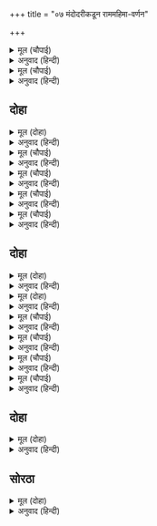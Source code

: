 +++
title = "०७ मंदोदरीकडून राममहिमा-वर्णन"

+++


<details><summary>मूल (चौपाई)</summary>

सयन करहु निज निज गृह जाई।  
गवने भवन सकल सिर नाई॥  
मंदोदरी सोच उर बसेऊ।  
जब ते श्रवनपूर महि खसेऊ॥
</details>

<details><summary>अनुवाद (हिन्दी)</summary>

आपापल्या घरी जाऊन निवांत झोपा. घाबरायचे कारण नाही.’ तेव्हा सर्वजण वाकून नमस्कार करून घरी गेले. जेव्हा कर्णफुले खाली पडली, तेव्हापासून मंदोदरीच्या मनाला चिंतेने घेरले.॥ ३॥
</details>

<details><summary>मूल (चौपाई)</summary>

सजल नयन कह जुग कर जोरी।  
सुनहु प्रानपति बिनती मोरी॥  
कंत राम बिरोध परिहरहू।  
जानि मनुज जनि हठ मन धरहू॥
</details>

<details><summary>अनुवाद (हिन्दी)</summary>

डोळ्यांत पाणी आणून व दोन्ही हात जोडून ती रावणाला म्हणाली, ‘हे प्राणनाथ, माझी विनंती ऐका. हे प्रियतम, श्रीरामांशी वैर धरू नका. त्यांना मनुष्य समजून मनात दुराग्रह धरून राहू नका.॥ ४॥
</details>

## दोहा


<details><summary>मूल (दोहा)</summary>

बिस्वरूप रघुबंस मनि करहु बचन बिस्वासु।  
लोक कल्पना बेद कर अंग अंग प्रति जासु॥ १४॥
</details>

<details><summary>अनुवाद (हिन्दी)</summary>

माझ्या या बोलण्यावर विश्वास ठेवा की, ते रघुकुलश्रेष्ठ श्रीरामचंद्र हे विश्वरूप आहेत. त्यांच्या अंगाअंगामध्ये लोक असल्याचे वेदांनी सांगितले आहे.॥ १४॥
</details>

<details><summary>मूल (चौपाई)</summary>

पद पाताल सीस अज धामा।  
अपर लोक अँग अँग बिश्रामा॥  
भृकुटि बिलास भयंकर काला।  
नयन दिवाकर कच घन माला॥
</details>

<details><summary>अनुवाद (हिन्दी)</summary>

पाताळ हे विश्वरूप भगवंताचे चरण आहेत. ब्रह्मलोक शिर आहे. त्यांच्या इतर अंगांमध्ये भिन्न भिन्न लोक वसतात. भयंकर काल हा त्यांच्या भुवयांचा इशारा आहे. सूर्य हा त्यांचे नेत्र आहे. आणि मेघ हे त्यांचे केस आहेत.॥ १॥
</details>

<details><summary>मूल (चौपाई)</summary>

जासु घ्रान अस्विनीकुमारा।  
निसि अरु दिवस निमेष अपारा॥  
श्रवन दिसा दस बेद बखानी।  
मारुत स्वास निगम निज बानी॥
</details>

<details><summary>अनुवाद (हिन्दी)</summary>

अश्विनीकुमार हे त्यांचे नाक आहे, रात्र व दिवस हे त्यांची अपार डोळ्यांची उघडझाप आहे. दाही दिशा हे कान आहेत, वेदांनी असेच सांगितले आहे. वायू त्यांचा श्वास आहे, आणि वेद ही त्यांची वाणी आहे.॥ २॥
</details>

<details><summary>मूल (चौपाई)</summary>

अधर लोभ जम दसन कराला।  
माया हास बाहु दिगपाला॥  
आनन अनल अंबुपति जीहा।  
उतपति पालन प्रलय समीहा॥
</details>

<details><summary>अनुवाद (हिन्दी)</summary>

लोभ हा त्यांचे ओठ आहेत, यमराज ही त्यांची भयानक दंतपंक्ती आहे. माया हे त्यांचे हास्य आहे. दिक्पाल हे त्यांच्या भुजा आहेत. अग्नी हा मुख आहे, वरुण जीभ आहे. उत्पत्ती, पालन व प्रलय हे त्यांची क्रिया आहेत.॥ ३॥
</details>

<details><summary>मूल (चौपाई)</summary>

रोम राजि अष्टादस भारा।  
अस्थि सैल सरिता नस जारा॥  
उदर उदधि अधगो जातना।  
जगमय प्रभु का बहु कलपना॥
</details>

<details><summary>अनुवाद (हिन्दी)</summary>

अठरा प्रकारच्या असंख्य वनस्पती त्यांच्या रोमावली आहेत. पर्वत हे अस्थी आहेत. नद्या या नाडॺांचे जाळे आहेत. समुद्र पोट आहे आणि उत्सर्जक इंद्रिये हे नरक आहेत. अशाप्रकारे प्रभू विश्वरूप आहेत. जास्त ऊहापोह कशाला करायचा?॥ ४॥
</details>

## दोहा


<details><summary>मूल (दोहा)</summary>

अहंकार सिव बुद्धि अज मन ससि चित्त महान।  
मनुज बास सचराचर रूप राम भगवान॥ १५(क)॥
</details>

<details><summary>अनुवाद (हिन्दी)</summary>

शिव हे ज्यांचा अहंकार आहे, ब्रह्मदेव बुद्धी आहे, चंद्र मन आहे आणि विष्णू हे त्यांचे चित्त आहे, त्या चराचररूप असलेल्या श्रीरामांनी मनुष्यरूपामध्ये निवास केला आहे.॥ १५(क)॥
</details>

<details><summary>मूल (दोहा)</summary>

अस बिचारि सुनु प्रानपति प्रभु सन बयरु बिहाइ।  
प्रीति करहु रघुबीर पद मम अहिवात न जाइ॥ १५(ख)॥
</details>

<details><summary>अनुवाद (हिन्दी)</summary>

हे प्राणनाथ, विचार करून प्रभूंशी वैर सोडून द्या आणि श्रीरघुनाथांच्या चरणांवर प्रेम करा. त्यामुळे माझे सौभाग्य टिकेल.’॥ १५(ख)॥
</details>

<details><summary>मूल (चौपाई)</summary>

बिहँसा नारि बचन सुनि काना।  
अहो मोह महिमा बलवाना॥  
नारि सुभाउ सत्य सब कहहीं।  
अवगुन आठ सदा उर रहहीं॥
</details>

<details><summary>अनुवाद (हिन्दी)</summary>

पत्नीचे बोलणे ऐकून रावण खूप हसला. आणि म्हणाला, ‘अग, अज्ञानाचा महिमा अगाध आहे. स्त्रीच्या हृदयात आठ अवगुण नेहमी असतात, असे जे स्त्री-स्वभावाबद्दल म्हटले जाते, ते सत्य आहे.॥ १॥
</details>

<details><summary>मूल (चौपाई)</summary>

साहस अनृत चपलता माया।  
भय अबिबेक असौच अदाया॥  
रिपु कर रूप सकल तैं गावा।  
अति बिसाल भय मोहि सुनावा॥
</details>

<details><summary>अनुवाद (हिन्दी)</summary>

साहस, असत्य, चंचलता, कपट, भय, मूर्खपणा, अपवित्रता आणि निर्दयपणा. तू शत्रूच्या विराट रूपाचे वर्णन केलेस आणि मला मोठे भय दाखविलेस.॥ २॥
</details>

<details><summary>मूल (चौपाई)</summary>

सो सब प्रिया सहज बस मोरें।  
समुझि परा प्रसाद अब तोरें॥  
जानिउँ प्रिया तोरि चतुराई।  
एहि बिधि कहहु मोरि प्रभुताई॥
</details>

<details><summary>अनुवाद (हिन्दी)</summary>

हे प्रिये, हे सर्व चराचर विश्व स्वभावतः माझ्याच अधीन आहे. तुझ्यामुळे मला हे आता समजले. हे प्रिये, तुझे चातुर्य मला समजले. तू या निमित्ताने माझ्या प्रभुतेचे वर्णन करीत आहेस.॥ ३॥
</details>

<details><summary>मूल (चौपाई)</summary>

तव बतकही गूढ़ मृगलोचनि।  
समुझत सुखद सुनत भय मोचनि॥  
मंदोदरि मन महुँ अस ठयऊ।  
पियहि काल बस मतिभ्रम भयऊ॥
</details>

<details><summary>अनुवाद (हिन्दी)</summary>

हे मृगनयने, तुझे बोलणे गूढ आहे. समजून आल्यावर सुखद आहेआणि ऐकल्यावर भय-मुक्त करणारे आहे.’ मग मंदोदरीला मनातून खात्री पटली की, कालवश झाल्यामुळे पतीला बुद्धिभ्रम झाला आहे.॥ ४॥
</details>

## दोहा


<details><summary>मूल (दोहा)</summary>

एहि बिधि करत बिनोद बहु प्रात प्रगट दसकंध।  
सहज असंक लंकपति सभाँ गयउ मद अंध॥ १६(क)॥
</details>

<details><summary>अनुवाद (हिन्दी)</summary>

रावण अशाप्रकारे अज्ञानामुळे अनेक विनोद करीत असतानाच सकाळ झाली. तेव्हा मूलतः निर्भय व घमेंडीने अंधळा झालेला रावण सभेत गेला.॥ १६(क)॥
</details>

## सोरठा


<details><summary>मूल (दोहा)</summary>

फूलइ फरइ न बेत जदपि सुधा बरषहिं जलद।  
मूरुख हृदयँ न चेत जौं गुर मिलहिं बिरंचि सम॥ १६(ख)॥
</details>

<details><summary>अनुवाद (हिन्दी)</summary>

मेघ जरी अमृतासारखी वर्षा करतात, तरी वेत काही फुलत-फळत नाही. त्याचप्रमाणे ब्रह्मदेवासारखा ज्ञानी गुरू जरी भेटला, तरी मूर्खाच्या हृदयात ज्ञानाचा प्रकाश पडत नाही.॥ १६(ख)॥
</details>
